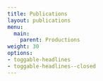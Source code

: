 ```yaml
---
title: Publications
layout: publications
menu:
  main:
    parent: Productions
weight: 30
options:
- toggable-headlines
- toggable-headlines--closed
---
```

